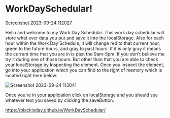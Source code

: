 # WorkDaySchedular!

[Screenshot 2023-09-24 112027](https://github.com/BlackisDay/WorkDaySchedular/assets/141363547/704a1718-98e4-4a7f-b121-a1fb671beaa3)


Hello and welcome to my Work Day Schedular. This work day schedular will store what ever data you put and save it into the localStorage. Also for each hour within the Work Day Schedule, it will change red to that current hour, green to the future hours, and gray to past hours. If it is only gray it means the current time that you are in is past the 9am-5pm. If you don't believe me try it during one of those hours. But other than that you are able to check your localStorage by Inspecting the element. Once you inspect the element, go into your application which you can find to the right of memory which is located right here below.

![Screenshot 2023-09-24 113041](https://github.com/BlackisDay/WorkDaySchedular/assets/141363547/fa97cd01-c1ca-49a6-9612-800f36c747c4)

Once you're in your application click on localStorage and you should see whatever text you saved by clicking the saveButton.

https://blackisday.github.io/WorkDaySchedular/
